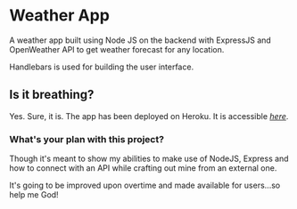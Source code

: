 # Weather App

A weather app built using Node JS on the backend with ExpressJS and OpenWeather API to get weather forecast for any location.

Handlebars is used for building the user interface.

## Is it breathing?

Yes. Sure, it is. The app has been deployed on Heroku. It is accessible [*here*](https://waheedcodes-weather-app.herokuapp.com/).

### What's your plan with this project?

Though it's meant to show my abilities to make use of NodeJS, Express and how to connect with an API while crafting out mine from an external one.

It's going to be improved upon overtime and made available for users...so help me God!